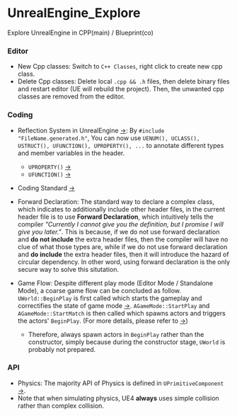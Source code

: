# UnrealEngine_Explore
Explore UnrealEngine in CPP(main) / Blueprint(co)

### Editor
 - New Cpp classes: Switch to ```C++ Classes```, right click to create new cpp class.
 - Delete Cpp classes: Delete local ```.cpp && .h``` files, then delete binary files and restart editor (UE will rebuild the project). Then, the unwanted cpp classes are removed from the editor.


### Coding
 - Reflection System in UnrealEngine [→](https://www.unrealengine.com/en-US/blog/unreal-property-system-reflection?sessionInvalidated=true): By ```#include "FileName.generated.h"```, You can now use ```UENUM(), UCLASS(), USTRUCT(), UFUNCTION(), UPROPERTY(), ...``` to annotate different types and member variables in the header.
 	- ```UPROPERTY()``` [→](https://docs.unrealengine.com/4.27/en-US/ProgrammingAndScripting/GameplayArchitecture/Properties/)
 	- ```UFUNCTION()``` [→](https://docs.unrealengine.com/4.27/en-US/ProgrammingAndScripting/GameplayArchitecture/Functions/)

 - Coding Standard [→](https://docs.unrealengine.com/5.0/en-US/epic-cplusplus-coding-standardblueprint-debugging-in-unreal-engine/)

 - Forward Declaration: The standard way to declare a complex class, which indicates to additionally include other header files, in the current header file is to use __Forward Declaration__, which intuitively tells the compiler _"Currently I cannot give you the definition, but I promise I will give you later."_. This is because, if we do not use forward declaration and __do not include__ the extra header files, then the compiler will have no clue of what those types are, while if we do not use forward declaration and __do include__ the extra header files, then it will introduce the hazard of circular dependency. In other word, using forward declaration is the only secure way to solve this situtation.

 - Game Flow: Despite different play mode (Editor Mode / Standalone Mode), a coarse game flow can be concluded as follow. ```UWorld::BeginPlay``` is first called which starts the gameplay and correctifies the state of game mode [→](https://docs.unrealengine.com/5.0/en-US/API/Runtime/Engine/Engine/UWorld/BeginPlay/). ```AGameMode::StartPlay``` and ```AGameMode::StartMatch``` is then called which spawns actors and triggers the actors' ```BeginPlay```. (For more details, please refer to [→](https://www.brightdevelopers.com/unreal-engine-4-game-flow-actor-lifecycle-overview/))
   - Therefore, always spawn actors in ```BeginPlay``` rather than the constructor, simply because during the constructor stage, ```UWorld``` is probably not prepared.

### API
 - Physics: The majority API of Physics is defined in ```UPrimitiveComponent``` [→](https://docs.unrealengine.com/4.27/en-US/API/Runtime/Engine/Components/UPrimitiveComponent/). 
  - Note that when simulating physics, UE4 __always__ uses simple collision rather than complex collision.